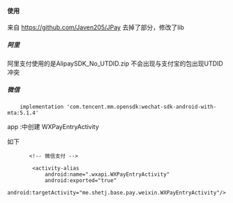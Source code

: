 #### 使用
来自
https://github.com/Javen205/JPay
去掉了部分，修改了lib
##### 阿里
阿里支付使用的是AlipaySDK_No_UTDID.zip
不会出现与支付宝的包出现UTDID冲突

##### 微信
```
    implementation 'com.tencent.mm.opensdk:wechat-sdk-android-with-mta:5.1.4'
```
app :中创建 WXPayEntryActivity

如下
```
       <!-- 微信支付 -->

        <activity-alias
            android:name=".wxapi.WXPayEntryActivity"
            android:exported="true"
            android:targetActivity="me.shetj.base.pay.weixin.WXPayEntryActivity"/>
```